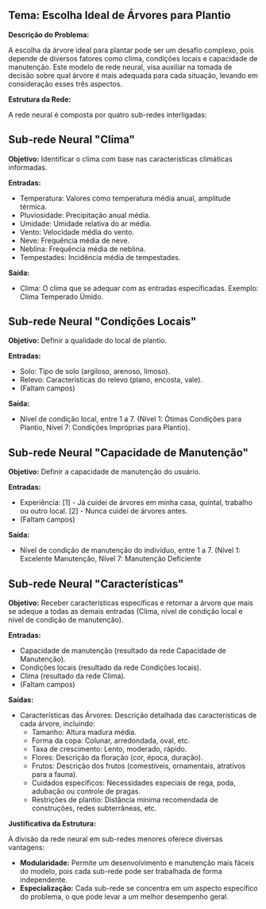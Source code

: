 ## Tema: Escolha Ideal de Árvores para Plantio

**Descrição do Problema:**

A escolha da árvore ideal para plantar pode ser um desafio complexo, pois depende de diversos fatores como clima, condições locais e capacidade de manutenção. Este modelo de rede neural, visa auxiliar na tomada de decisão sobre qual árvore é mais adequada para cada situação, levando em consideração esses três aspectos.

**Estrutura da Rede:**

A rede neural é composta por quatro sub-redes interligadas:

## Sub-rede Neural "Clima"

**Objetivo:** Identificar o clima com base nas características climáticas informadas.

**Entradas:**

- Temperatura: Valores como temperatura média anual, amplitude térmica.
- Pluviosidade: Precipitação anual média.
- Umidade: Umidade relativa do ar média.
- Vento: Velocidade média do vento.
- Neve: Frequência média de neve.
- Neblina: Frequência média de neblina.
- Tempestades: Incidência média de tempestades.

**Saída:**

- Clima: O clima que se adequar com as entradas especificadas. Exemplo: Clima Temperado Úmido.

## Sub-rede Neural "Condições Locais"

**Objetivo:** Definir a qualidade do local de plantio.

**Entradas:**

- Solo: Tipo de solo (argiloso, arenoso, limoso).
- Relevo: Características do relevo (plano, encosta, vale).
- (Faltam campos)

**Saída:**

- Nível de condição local, entre 1 a 7. (Nível 1: Ótimas Condições para Plantio, Nível 7: Condições Impróprias para Plantio).

## Sub-rede Neural "Capacidade de Manutenção"

**Objetivo:** Definir a capacidade de manutenção do usuário.

**Entradas:**

- Experiência: [1] - Já cuidei de árvores em minha casa, quintal, trabalho ou outro local. [2] - Nunca cuidei de árvores antes.
- (Faltam campos)

**Saída:**

- Nível de condição de manutenção do indivíduo, entre 1 a 7. (Nível 1: Excelente Manutenção, Nível 7: Manutenção Deficiente

## Sub-rede Neural "Características"

**Objetivo:** Receber características específicas e retornar a árvore que mais se adeque a todas as demais entradas (Clima, nível de condição local e nível de condição de manutenção).

**Entradas:**

- Capacidade de manutenção (resultado da rede Capacidade de Manutenção).
- Condições locais (resultado da rede Condições locais).
- Clima (resultado da rede Clima).
- (Faltam campos)

**Saídas:**

- Características das Árvores: Descrição detalhada das características de cada árvore, incluindo:
  - Tamanho: Altura madura média.
  - Forma da copa: Colunar, arredondada, oval, etc.
  - Taxa de crescimento: Lento, moderado, rápido.
  - Flores: Descrição da floração (cor, época, duração).
  - Frutos: Descrição dos frutos (comestíveis, ornamentais, atrativos para a fauna).
  - Cuidados específicos: Necessidades especiais de rega, poda, adubação ou controle de pragas.
  - Restrições de plantio: Distância mínima recomendada de construções, redes subterrâneas, etc.

**Justificativa da Estrutura:**

A divisão da rede neural em sub-redes menores oferece diversas vantagens:

- **Modularidade:** Permite um desenvolvimento e manutenção mais fáceis do modelo, pois cada sub-rede pode ser trabalhada de forma independente.
- **Especialização:** Cada sub-rede se concentra em um aspecto específico do problema, o que pode levar a um melhor desempenho geral.
